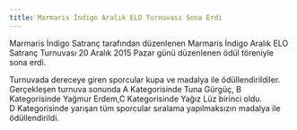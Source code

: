 ```yaml
---
title: Marmaris İndigo Aralık ELO Turnuvası Sona Erdi
---
```


Marmaris İndigo Satranç tarafından düzenlenen Marmaris İndigo Aralık ELO Satranç Turnuvası 20 Aralık 2015 Pazar günü düzenlenen ödül töreniyle sona erdi.  

Turnuvada dereceye giren sporcular kupa ve madalya ile ödüllendirildiler.  
Gerçekleşen turnuva sonunda A Kategorisinde Tuna Gürgüç, B Kategorisinde Yağmur Erdem,C Kategorisinde Yağız Lüz birinci oldu.  
D Kategorisinde yarışan tüm sporcular sıralama yapılmaksızın madalya ile ödüllendirildi.  
